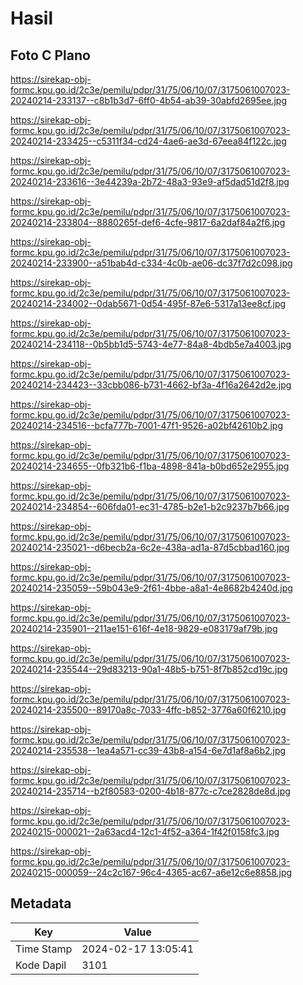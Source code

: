# Hasil

## Foto C Plano

https://sirekap-obj-formc.kpu.go.id/2c3e/pemilu/pdpr/31/75/06/10/07/3175061007023-20240214-233137--c8b1b3d7-6ff0-4b54-ab39-30abfd2695ee.jpg

https://sirekap-obj-formc.kpu.go.id/2c3e/pemilu/pdpr/31/75/06/10/07/3175061007023-20240214-233425--c5311f34-cd24-4ae6-ae3d-67eea84f122c.jpg

https://sirekap-obj-formc.kpu.go.id/2c3e/pemilu/pdpr/31/75/06/10/07/3175061007023-20240214-233616--3e44239a-2b72-48a3-93e9-af5dad51d2f8.jpg

https://sirekap-obj-formc.kpu.go.id/2c3e/pemilu/pdpr/31/75/06/10/07/3175061007023-20240214-233804--8880265f-def6-4cfe-9817-6a2daf84a2f6.jpg

https://sirekap-obj-formc.kpu.go.id/2c3e/pemilu/pdpr/31/75/06/10/07/3175061007023-20240214-233900--a51bab4d-c334-4c0b-ae06-dc37f7d2c098.jpg

https://sirekap-obj-formc.kpu.go.id/2c3e/pemilu/pdpr/31/75/06/10/07/3175061007023-20240214-234002--0dab5671-0d54-495f-87e6-5317a13ee8cf.jpg

https://sirekap-obj-formc.kpu.go.id/2c3e/pemilu/pdpr/31/75/06/10/07/3175061007023-20240214-234118--0b5bb1d5-5743-4e77-84a8-4bdb5e7a4003.jpg

https://sirekap-obj-formc.kpu.go.id/2c3e/pemilu/pdpr/31/75/06/10/07/3175061007023-20240214-234423--33cbb086-b731-4662-bf3a-4f16a2642d2e.jpg

https://sirekap-obj-formc.kpu.go.id/2c3e/pemilu/pdpr/31/75/06/10/07/3175061007023-20240214-234516--bcfa777b-7001-47f1-9526-a02bf42610b2.jpg

https://sirekap-obj-formc.kpu.go.id/2c3e/pemilu/pdpr/31/75/06/10/07/3175061007023-20240214-234655--0fb321b6-f1ba-4898-841a-b0bd652e2955.jpg

https://sirekap-obj-formc.kpu.go.id/2c3e/pemilu/pdpr/31/75/06/10/07/3175061007023-20240214-234854--606fda01-ec31-4785-b2e1-b2c9237b7b66.jpg

https://sirekap-obj-formc.kpu.go.id/2c3e/pemilu/pdpr/31/75/06/10/07/3175061007023-20240214-235021--d6becb2a-6c2e-438a-ad1a-87d5cbbad160.jpg

https://sirekap-obj-formc.kpu.go.id/2c3e/pemilu/pdpr/31/75/06/10/07/3175061007023-20240214-235059--59b043e9-2f61-4bbe-a8a1-4e8682b4240d.jpg

https://sirekap-obj-formc.kpu.go.id/2c3e/pemilu/pdpr/31/75/06/10/07/3175061007023-20240214-235901--211ae151-616f-4e18-9829-e083179af79b.jpg

https://sirekap-obj-formc.kpu.go.id/2c3e/pemilu/pdpr/31/75/06/10/07/3175061007023-20240214-235544--29d83213-90a1-48b5-b751-8f7b852cd19c.jpg

https://sirekap-obj-formc.kpu.go.id/2c3e/pemilu/pdpr/31/75/06/10/07/3175061007023-20240214-235500--89170a8c-7033-4ffc-b852-3776a60f6210.jpg

https://sirekap-obj-formc.kpu.go.id/2c3e/pemilu/pdpr/31/75/06/10/07/3175061007023-20240214-235538--1ea4a571-cc39-43b8-a154-6e7d1af8a6b2.jpg

https://sirekap-obj-formc.kpu.go.id/2c3e/pemilu/pdpr/31/75/06/10/07/3175061007023-20240214-235714--b2f80583-0200-4b18-877c-c7ce2828de8d.jpg

https://sirekap-obj-formc.kpu.go.id/2c3e/pemilu/pdpr/31/75/06/10/07/3175061007023-20240215-000021--2a63acd4-12c1-4f52-a364-1f42f0158fc3.jpg

https://sirekap-obj-formc.kpu.go.id/2c3e/pemilu/pdpr/31/75/06/10/07/3175061007023-20240215-000059--24c2c167-96c4-4365-ac67-a6e12c6e8858.jpg


## Metadata

| Key        | Value               |
| ---------- | ------------------- |
| Time Stamp | 2024-02-17 13:05:41 |
| Kode Dapil | 3101                |



